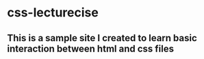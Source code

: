 # css-lecturecise

## This is a sample site I created to learn basic interaction between html and css files
